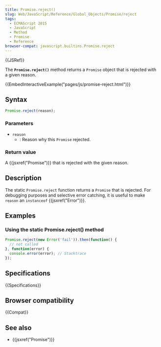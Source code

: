 ```yaml
---
title: Promise.reject()
slug: Web/JavaScript/Reference/Global_Objects/Promise/reject
tags:
  - ECMAScript 2015
  - JavaScript
  - Method
  - Promise
  - Reference
browser-compat: javascript.builtins.Promise.reject
---
```

{{JSRef}}

The **`Promise.reject()`** method returns a `Promise` object that is rejected
with a given reason.

{{EmbedInteractiveExample("pages/js/promise-reject.html")}}

## Syntax

```js
Promise.reject(reason);
```

### Parameters

- `reason`
  - : Reason why this `Promise` rejected.

### Return value

A {{jsxref("Promise")}} that is rejected with the given reason.

## Description

The static `Promise.reject` function returns a `Promise` that is rejected. For
debugging purposes and selective error catching, it is useful to make `reason`
an `instanceof` {{jsxref("Error")}}.

## Examples

### Using the static Promise.reject() method

```js
Promise.reject(new Error('fail')).then(function() {
  // not called
}, function(error) {
  console.error(error); // Stacktrace
});
```

## Specifications

{{Specifications}}

## Browser compatibility

{{Compat}}

## See also

- {{jsxref("Promise")}}
